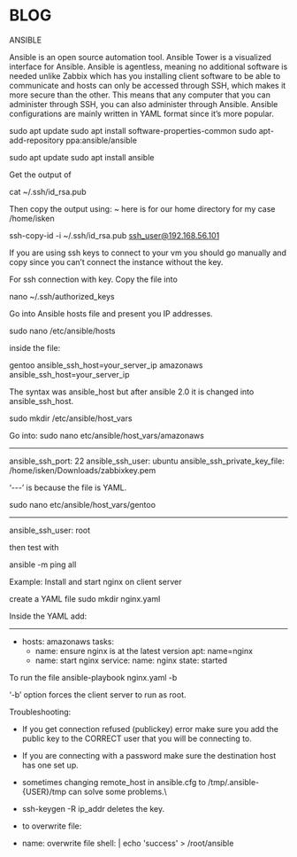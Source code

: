 # BLOG
ANSIBLE 

 Ansible is an open source automation tool. Ansible Tower is a visualized interface for Ansible.
Ansible is agentless, meaning no additional software is needed unlike Zabbix which has you installing client software to be able to communicate and hosts can only be accessed through SSH, which makes it more secure than the other. This means that any computer that you can administer through SSH, you can also administer through Ansible. Ansible configurations are mainly written in YAML format since it’s more popular.


sudo apt update
sudo apt install software-properties-common
sudo apt-add-repository ppa:ansible/ansible

sudo apt update
sudo apt install ansible

Get the output of 

cat ~/.ssh/id_rsa.pub


Then copy the output using: ~ here is for our home directory for my case /home/isken

ssh-copy-id -i ~/.ssh/id_rsa.pub ssh_user@192.168.56.101

If you are using ssh keys to connect to your vm you should go manually and copy since you can’t connect the instance without the key.

For ssh connection with key.
Copy the file into

nano ~/.ssh/authorized_keys

Go into Ansible hosts file and present you IP addresses.

sudo nano /etc/ansible/hosts

inside the file:

gentoo ansible_ssh_host=your_server_ip
amazonaws ansible_ssh_host=your_server_ip


The syntax was ansible_host but after ansible 2.0 it is changed into ansible_ssh_host.

sudo mkdir /etc/ansible/host_vars

Go into:
sudo nano etc/ansible/host_vars/amazonaws

---
ansible_ssh_port: 22
ansible_ssh_user: ubuntu
ansible_ssh_private_key_file: /home/isken/Downloads/zabbixkey.pem

‘---’ is because the file is YAML.


sudo nano etc/ansible/host_vars/gentoo

---
ansible_ssh_user: root


then test with

ansible -m ping all

Example: Install and start nginx on client server

create a YAML file 
sudo mkdir nginx.yaml

Inside the YAML add:


---
 - hosts: amazonaws
   tasks:
     - name: ensure nginx is at the latest version
       apt: name=nginx
     - name: start nginx
       service:
           name: nginx
           state: started

To run the file
ansible-playbook nginx.yaml -b

‘-b’ option forces the client server to run as root.



Troubleshooting:
- If you get connection refused (publickey) error make sure you add the public key to the CORRECT	user that you will be connecting to.
- If you are connecting with a password make sure the destination host has one set up.
- sometimes changing remote_host in ansible.cfg to /tmp/.ansible-{USER}/tmp can solve some problems.\

- ssh-keygen -R ip_addr deletes the key.
- to overwrite file:

- name: overwrite file 
       shell: |
         echo 'success' > /root/ansible






